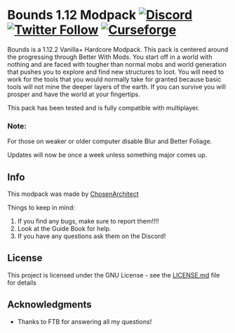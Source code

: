 # Bounds 1.12 Modpack [![Discord](https://img.shields.io/discord/262030232683413504.svg?logo=discord&logoWidth=18&colorB=7289DA)](https://discord.gg/4YbSd6K) [![Twitter Follow](https://img.shields.io/twitter/follow/ChosenArchitect.svg?style=social&label=Follow)](https://twitter.com/ChosenArchitect) [![Curseforge][curseImg]][curseLink]

 
Bounds is a 1.12.2 Vanilla+ Hardcore Modpack. This pack is centered around the progressing through Better With Mods. You start off in a world with nothing and are faced with tougher than normal mobs and world generation that pushes you to explore and find new structures to loot. You will need to work for the tools that you would normally take for granted because basic tools will not mine the deeper layers of the earth. If you can survive you will prosper and have the world at your fingertips.

This pack has been tested and is fully compatible with multiplayer.

### Note:
For those on weaker or older computer disable Blur and Better Foliage.

Updates will now be once a week unless something major comes up.

## Info
This modpack was made by [ChosenArchitect](https://www.youtube.com/ChosenArchitect)  

Things to keep in mind:

1. If you find any bugs, make sure to report them!!!!
2. Look at the Guide Book for help. 
3. If you have any questions ask them on the Discord!

## License

This project is licensed under the GNU License - see the [LICENSE.md](LICENSE.md) file for details

## Acknowledgments

* Thanks to FTB for answering all my questions!


[curseImg]: http://cf.way2muchnoise.eu/bounds.svg

[curseLink]: https://minecraft.curseforge.com/projects/bounds
